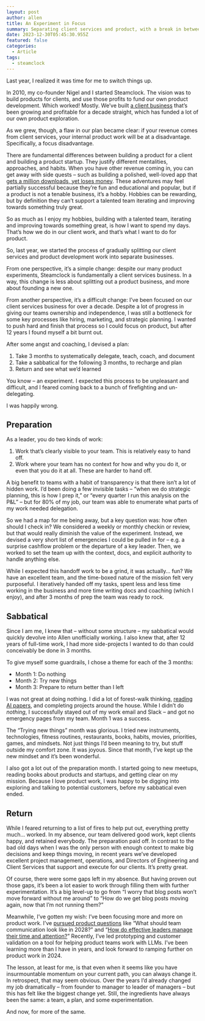 ```yaml
---
layout: post
author: allen
title: An Experiment in Focus
summary: Separating client services and product, with a break in between.
date: 2023-12-30T05:45:30.955Z
featured: false
categories:
  - Article
tags:
  - steamclock
---
```


Last year, I realized it was time for me to switch things up.

In 2010, my co-founder Nigel and I started Steamclock. The vision was to build products for clients, and use those profits to fund our own product development. Which worked! Mostly. We’ve built [a client business](https://steamclock.com/) that’s been growing and profitable for a decade straight, which has funded a lot of our own product exploration.

As we grew, though, a flaw in our plan became clear: if your revenue comes from client services, your internal product work will be at a disadvantage. Specifically, a focus disadvantage.

There are fundamental differences between building a product for a client and building a product startup. They justify different mentalities, approaches, and habits. When you have other revenue coming in, you can get away with side quests – such as building a polished, well-loved app that [gets a million downloads, yet loses money](https://playspies.com/release/2022/06/season4/). These adventures may feel partially successful because they’re fun and educational and popular, but if a product is not a tenable business, it’s a hobby. Hobbies can be rewarding, but by definition they can’t support a talented team iterating and improving towards something truly great.

So as much as I enjoy my hobbies, building with a talented team, iterating and improving towards something great, is how I want to spend my days. That’s how we do in our client work, and that’s what I want to do for product.

So, last year, we started the process of gradually splitting our client services and product development work into separate businesses.

From one perspective, it’s a simple change: despite our many product experiments, Steamclock is fundamentally a client services business. In a way, this change is less about splitting out a product business, and more about founding a new one.

From another perspective, it’s a difficult change: I’ve been focused on our client services business for over a decade. Despite a lot of progress in giving our teams ownership and independence, I was still a bottleneck for some key processes like hiring, marketing, and strategic planning. I wanted to push hard and finish that process so I could focus on product, but after 12 years I found myself a bit burnt out.

After some angst and coaching, I devised a plan:

1. Take 3 months to systematically delegate, teach, coach, and document
2. Take a sabbatical for the following 3 months, to recharge and plan
3. Return and see what we’d learned

You know – an experiment. I expected this process to be unpleasant and difficult, and I feared coming back to a bunch of firefighting and un-delegating.

I was happily wrong.
## Preparation

As a leader, you do two kinds of work:

1. Work that’s clearly visible to your team. This is relatively easy to hand off.
2. Work where your team has no context for how and why you do it, or even that you do it at all. These are harder to hand off.

A big benefit to teams with a habit of transparency is that there isn’t a lot of hidden work. I’d been doing a few invisible tasks – “when we do strategic planning, this is how I prep it,” or “every quarter I run this analysis on the P&L” – but for 80% of my job, our team was able to enumerate what parts of my work needed delegation.

So we had a map for me being away, but a key question was: how often should I check in? We considered a weekly or monthly checkin or review, but that would really diminish the value of the experiment. Instead, we devised a very short list of emergencies I could be pulled in for – e.g. a surprise cashflow problem or the departure of a key leader. Then, we worked to set the team up with the context, docs, and explicit authority to handle anything else.

While I expected this handoff work to be a grind, it was actually… fun? We have an excellent team, and the time-boxed nature of the mission felt very purposeful. I iteratively handed off my tasks, spent less and less time working in the business and more time writing docs and coaching (which I enjoy), and after 3 months of prep the team was ready to rock.

## Sabbatical

Since I am me, I knew that – without some structure – my sabbatical would quickly devolve into Allen unofficially working. I also knew that, after 12 years of full-time work, I had more side-projects I wanted to do than could conceivably be done in 3 months.

To give myself some guardrails, I chose a theme for each of the 3 months:

- Month 1: Do nothing
- Month 2: Try new things
- Month 3: Prepare to return better than I left

I was not great at doing nothing. I did a lot of forest-walk thinking, [reading AI papers](https://allenpike.com/2023/175b-parameter-goldfish-gpt), and completing projects around the house. While I didn’t do *nothing*, I successfully stayed out of my work email and Slack – and got no emergency pages from my team. Month 1 was a success.

The “Trying new things” month was glorious. I tried new instruments, technologies, fitness routines, restaurants, books, habits, movies, priorities, games, and mindsets. Not just things I’d been meaning to try, but stuff outside my comfort zone. It was joyous. Since that month, I’ve kept up the new mindset and it’s been wonderful.

I also got a lot out of the preparation month. I started going to new meetups, reading books about products and startups, and getting clear on my mission. Because I love product work, I was happy to be digging into exploring and talking to potential customers, before my sabbatical even ended.
## Return

While I feared returning to a list of fires to help put out, everything pretty much… worked. In my absence, our team delivered good work, kept clients happy, and retained everybody. The preparation paid off. In contrast to the bad old days when I was the only person with enough context to make big decisions and keep things moving, in recent years we’ve developed excellent project management, operations, and Directors of Engineering and Client Services that support and execute for our clients. It’s pretty great.

Of course, there were some gaps left in my absence. But having proven out those gaps, it’s been a lot easier to work through filling them with further experimentation. It’s a big level-up to go from “I worry that blog posts won’t move forward without me around” to “How do we get blog posts moving again, now that I’m not running them?”

Meanwhile, I’ve gotten my wish: I’ve been focusing more and more on product work. I’ve [pursued product questions](https://allenpike.com/2023/have-a-research-question) like “What should team communication look like in 2028?” and “[How do effective leaders manage their time and attention?](https://allenpike.com/2023/how-leaders-manage-time-attention-tasks)” Recently, I’ve led prototyping and customer validation on a tool for helping product teams work with LLMs. I’ve been learning more than I have in years, and look forward to ramping further on product work in 2024.

The lesson, at least for me, is that even when it seems like you have insurmountable momentum on your current path, you can always change it. In retrospect, that may seem obvious. Over the years I’d already changed my job dramatically – from founder to manager to leader of managers – but this has felt like the biggest change yet. Still, the ingredients have always been the same: a team, a plan, and some experimentation.

And now, for more of the same.
